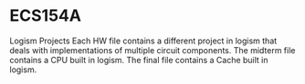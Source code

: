 # ECS154A
Logism Projects
Each HW file contains a different project in logism that deals with implementations of multiple circuit components.
The midterm file contains a CPU built in logism.
The final file contains a Cache built in logism.
